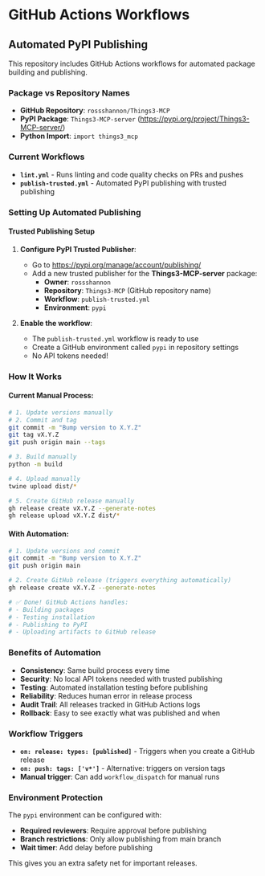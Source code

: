 # GitHub Actions Workflows

## Automated PyPI Publishing

This repository includes GitHub Actions workflows for automated package building and publishing.

### Package vs Repository Names
- **GitHub Repository**: `rossshannon/Things3-MCP`
- **PyPI Package**: `Things3-MCP-server` (https://pypi.org/project/Things3-MCP-server/)
- **Python Import**: `import things3_mcp`

### Current Workflows

- **`lint.yml`** - Runs linting and code quality checks on PRs and pushes
- **`publish-trusted.yml`** - Automated PyPI publishing with trusted publishing

### Setting Up Automated Publishing

#### Trusted Publishing Setup

1. **Configure PyPI Trusted Publisher**:
   - Go to https://pypi.org/manage/account/publishing/
   - Add a new trusted publisher for the **Things3-MCP-server** package:
     - **Owner**: `rossshannon`
     - **Repository**: `Things3-MCP` (GitHub repository name)
     - **Workflow**: `publish-trusted.yml`
     - **Environment**: `pypi`

2. **Enable the workflow**:
   - The `publish-trusted.yml` workflow is ready to use
   - Create a GitHub environment called `pypi` in repository settings
   - No API tokens needed!

### How It Works

#### Current Manual Process:
```bash
# 1. Update versions manually
# 2. Commit and tag
git commit -m "Bump version to X.Y.Z"
git tag vX.Y.Z
git push origin main --tags

# 3. Build manually
python -m build

# 4. Upload manually
twine upload dist/*

# 5. Create GitHub release manually
gh release create vX.Y.Z --generate-notes
gh release upload vX.Y.Z dist/*
```

#### With Automation:
```bash
# 1. Update versions and commit
git commit -m "Bump version to X.Y.Z"
git push origin main

# 2. Create GitHub release (triggers everything automatically)
gh release create vX.Y.Z --generate-notes

# ✅ Done! GitHub Actions handles:
# - Building packages
# - Testing installation
# - Publishing to PyPI
# - Uploading artifacts to GitHub release
```

### Benefits of Automation

- **Consistency**: Same build process every time
- **Security**: No local API tokens needed with trusted publishing
- **Testing**: Automated installation testing before publishing
- **Reliability**: Reduces human error in release process
- **Audit Trail**: All releases tracked in GitHub Actions logs
- **Rollback**: Easy to see exactly what was published and when

### Workflow Triggers

- **`on: release: types: [published]`** - Triggers when you create a GitHub release
- **`on: push: tags: ['v*']`** - Alternative: triggers on version tags
- **Manual trigger**: Can add `workflow_dispatch` for manual runs

### Environment Protection

The `pypi` environment can be configured with:
- **Required reviewers**: Require approval before publishing
- **Branch restrictions**: Only allow publishing from main branch
- **Wait timer**: Add delay before publishing

This gives you an extra safety net for important releases.
